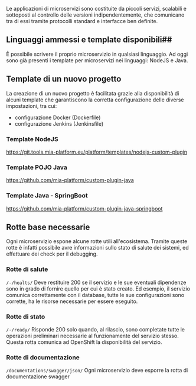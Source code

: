 Le applicazioni di microservizi sono costituite da piccoli servizi, scalabili e sottoposti al controllo delle versioni indipendentemente, che comunicano tra di essi tramite protocolli standard e interfacce ben definite.

## Linguaggi ammessi e template disponibili##

È possibile scrivere il proprio microservizio in qualsiasi linguaggio.
Ad oggi sono già presenti i template per microservizi nei linguaggi: NodeJS e Java.

## Template di un nuovo progetto ##

La creazione di un nuovo progetto è facilitata grazie alla disponibilità di alcuni template che garantiscono la corretta configurazione delle diverse impostazioni, tra cui:

- configurazione Docker (Dockerfile)
- configurazione Jenkins (Jenkinsfile)

### Template NodeJS ###
https://git.tools.mia-platform.eu/platform/templates/nodejs-custom-plugin

### Template POJO Java ###
https://github.com/mia-platform/custom-plugin-java

### Template Java - SpringBoot ###
https://github.com/mia-platform/custom-plugin-java-springboot

## Rotte base necessarie ##
Ogni microservizio espone alcune rotte utili all'ecosistema. Tramite queste rotte è infatti possibile avre informazioni sullo stato di salute dei sistemi, ed effettuare dei check per il debugging.

### Rotte di salute ###
`/-/healts/`
Deve restituire 200 se il servizio e le sue eventuali dipendenze sono in grado di fornire quello per cui è stato creato.
Ed esempio, il servizio comunica correttamente con il database, tutte le sue configurazioni sono corrette, ha le risorse necessarie per essere eseguito.

### Rotte di stato ###
`/-/ready/`
Risponde 200 solo quando, al rilascio, sono completate tutte le operazioni preliminari necessarie al funzionamente del servizio stesso. Questa rotta comunica ad OpenShift la disponibilità del servizio.

### Rotte di documentazione ##
`/documentations/swagger/json/`
Ogni microservizio deve esporre la rotta di documentazione swagger
